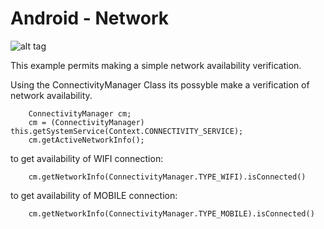 **Android** - Network
==================================================

![alt tag](http://www.mytechproservices.com/wp-content/uploads/2013/04/wireless-network.jpg)

This example permits making a simple network availability verification. <br>

Using the ConnectivityManager Class its possyble make a verification of network availability.
		
		ConnectivityManager cm;
        cm = (ConnectivityManager) this.getSystemService(Context.CONNECTIVITY_SERVICE);
        cm.getActiveNetworkInfo();

to get availability of WIFI connection:
		
		cm.getNetworkInfo(ConnectivityManager.TYPE_WIFI).isConnected()
		
to get availability of MOBILE connection:

		cm.getNetworkInfo(ConnectivityManager.TYPE_MOBILE).isConnected()

     



